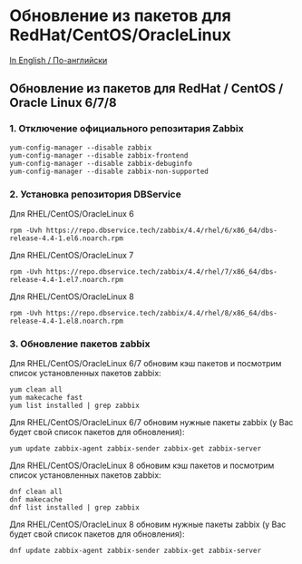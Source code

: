# Обновление из пакетов для RedHat/CentOS/OracleLinux

[In English / По-английски](RHELUPDATE.md)

## Обновление из пакетов для RedHat / CentOS / Oracle Linux 6/7/8

### 1. Отключение официального репозитария Zabbix
~~~~
yum-config-manager --disable zabbix
yum-config-manager --disable zabbix-frontend
yum-config-manager --disable zabbix-debuginfo
yum-config-manager --disable zabbix-non-supported
~~~~

### 2. Установка репозитория DBService

Для RHEL/CentOS/OracleLinux 6
~~~~
rpm -Uvh https://repo.dbservice.tech/zabbix/4.4/rhel/6/x86_64/dbs-release-4.4-1.el6.noarch.rpm
~~~~

Для RHEL/CentOS/OracleLinux 7
~~~~
rpm -Uvh https://repo.dbservice.tech/zabbix/4.4/rhel/7/x86_64/dbs-release-4.4-1.el7.noarch.rpm
~~~~

Для RHEL/CentOS/OracleLinux 8
~~~~
rpm -Uvh https://repo.dbservice.tech/zabbix/4.4/rhel/8/x86_64/dbs-release-4.4-1.el8.noarch.rpm
~~~~

### 3. Обновление пакетов zabbix

Для RHEL/CentOS/OracleLinux 6/7 обновим кэш пакетов и посмотрим список установленных пакетов zabbix:
~~~~
yum clean all
yum makecache fast
yum list installed | grep zabbix
~~~~

Для RHEL/CentOS/OracleLinux 6/7 обновим нужные пакеты zabbix (у Вас будет свой список пакетов для обновления):
~~~~
yum update zabbix-agent zabbix-sender zabbix-get zabbix-server
~~~~

Для RHEL/CentOS/OracleLinux 8 обновим кэш пакетов и посмотрим список установленных пакетов zabbix:
~~~~
dnf clean all
dnf makecache
dnf list installed | grep zabbix
~~~~

Для RHEL/CentOS/OracleLinux 8 обновим нужные пакеты zabbix (у Вас будет свой список пакетов для обновления):
~~~~
dnf update zabbix-agent zabbix-sender zabbix-get zabbix-server
~~~~
